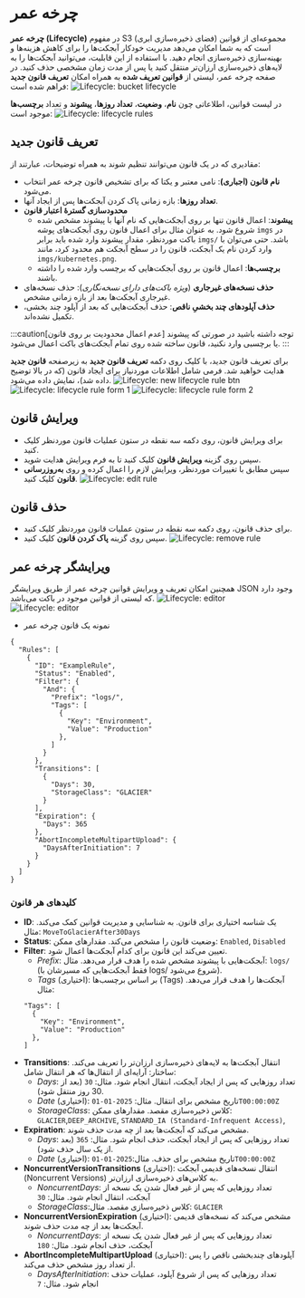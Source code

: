 # چرخه عمر

**چرخه عمر (Lifecycle)** در مفهوم S3 (فضای ذخیره‌سازی ابری) مجموعه‌ای از قوانین است که به شما امکان می‌دهد مدیریت خودکار آبجکت‌ها را برای کاهش هزینه‌ها و بهینه‌سازی ذخیره‌سازی انجام دهید. با استفاده از این قابلیت، می‌توانید آبجکت‌ها را به لایه‌های ذخیره‌سازی ارزان‌تر منتقل کنید یا پس از مدت زمان مشخصی حذف کنید.
در صفحه چرخه عمر، لیستی از **قوانین تعریف شده** به همراه امکان **تعریف قانون جدید** فراهم شده است:
![Lifecycle: bucket lifecycle](../img/bucket-lifecycle.png)

در لیست قوانین، اطلاعاتی چون **نام**، **وضعیت**، **تعداد روزها**، **پیشوند** و تعداد **برچسب‌ها** موجود است:
![Lifecycle: lifecycle rules](../img/lifecycle-rules.png)

## تعریف قانون جدید

مقادیری که در یک قانون می‌توانند تنظیم شوند به همراه توضیحات، عبارتند از:

- **نام قانون (اجباری)**: نامی معتبر و یکتا که برای تشخیص قانون چرخه عمر انتخاب می‌شود.
- **تعداد روزها**: بازه زمانی پاک کردن آبجکت‌ها پس از ایجاد آنها.
- **محدودسازی گسترهٔ اعتبار قانون**
  - **پیشوند**: اعمال قانون تنها بر روی آبجکت‌هایی که نام آنها با پیشوند مشخص شده شروع شود. به عنوان مثال برای اعمال قانون روی آبجکت‌های پوشه `imgs` در باکت موردنظر، مقدار پیشوند وارد شده باید برابر `imgs/` باشد. حتی می‌توان با وارد کردن نام یک آبجکت، قانون را در سطح آبجکت هم محدود کرد، مانند `imgs/kubernetes.png`.
  - **برچسب‌ها**: اعمال قانون بر روی آبجکت‌هایی که برچسب وارد شده را داشته باشند.
- **حذف نسخه‌های غیرجاری** (_ویژه باکت‌های دارای نسخه‌نگاری_): حذف نسخه‌های غیرجاری آبجکت‌ها بعد از بازه زمانی مشخص.
- **حذف آپلودهای چند بخشیِ ناقص**: حذف آبجکت‌هایی که بعد از آپلود چند بخشی، تکمیل نشده‌اند.

:::caution[عدم اعمال محدودیت بر روی قانون]
توجه داشته باشید در صورتی که پیشوند یا برچسبی وارد نکنید، قانون ساخته شده روی تمام آبجکت‌های باکت اعمال می‌شود.
:::

برای تعریف قانون جدید، با کلیک روی دکمه **تعریف قانون جدید** به زیرصفحه **قانون جدید** هدایت خواهید شد. فرمی شامل اطلاعات موردنیاز برای ایجاد قانون (که در بالا توضیح داده شد)، نمایش داده می‌شود.
![Lifecycle: new lifecycle rule btn](../img/new-lifecycle-rule-btn.png)
![Lifecycle: lifecycle rule form 1](../img/lifecycle-rule-form.png)
![Lifecycle: lifecycle rule form 2](../img/lifecycle-rule-form2.png)

## ویرایش قانون

- برای ویرایش قانون، روی دکمه سه نقطه در ستون عملیات قانون موردنظر کلیک کنید.
- سپس روی گزینه **ویرایش قانون** کلیک کنید تا به فرم ویرایش هدایت شوید.
- سپس مطابق با تغییرات موردنظر، ویرایش لازم را اعمال کرده و روی **به‌روزرسانی قانون** کلیک کنید.
  ![Lifecycle: edit rule](../img/edit-rule.png)

## حذف قانون

- برای حذف قانون، روی دکمه سه نقطه در ستون عملیات قانون موردنظر کلیک کنید.
- سپس روی گزینه **پاک کردن قانون** کلیک کنید.
  ![Lifecycle: remove rule](../img/remove-rule.png)

## ویرایشگر چرخه عمر

همچنین امکان تعریف و ویرایش قوانین چرخه عمر از طریق ویرایشگر JSON وجود دارد که لیستی از قوانین موجود در باکت می‌باشد.
![Lifecycle: editor](../img/lifecycle-rules-editor.png)
![Lifecycle: editor](../img/lifecycle-editor.png)

- نمونه یک قانون چرخه عمر

```
{
  "Rules": [
    {
      "ID": "ExampleRule",
      "Status": "Enabled",
      "Filter": {
        "And": {
          "Prefix": "logs/",
          "Tags": [
            {
              "Key": "Environment",
              "Value": "Production"
            },
          ]
        }
      },
      "Transitions": [
        {
          "Days": 30,
          "StorageClass": "GLACIER"
        }
      ],
      "Expiration": {
        "Days": 365
      },
      "AbortIncompleteMultipartUpload": {
        "DaysAfterInitiation": 7
      }
    }
  ]
}
```

### کلیدهای هر قانون

- **ID**: یک شناسه اختیاری برای قانون. به شناسایی و مدیریت قوانین کمک می‌کند. مثال: `MoveToGlacierAfter30Days`
- **Status**: وضعیت قانون را مشخص می‌کند. مقدارهای ممکن: `Enabled`, `Disabled`
- **Filter**: تعیین می‌کند این قانون برای کدام آبجکت‌ها اعمال شود.
  - _Prefix_: آبجکت‌هایی با پیشوند مشخص شده را هدف قرار می‌دهد. مثال: `logs/` (فقط آبجکت‌هایی که مسیرشان با logs/ شروع می‌شود).
  - _Tags_ (اختیاری): بر اساس برچسب‌ها (Tags) آبجکت‌ها را هدف قرار می‌دهد. مثال:
  ```
  "Tags": [
    {
      "Key": "Environment",
      "Value": "Production"
    },
  ]
  ```
- **Transitions**: انتقال آبجکت‌ها به لایه‌های ذخیره‌سازی ارزان‌تر را تعریف می‌کند.
  ساختار: آرایه‌ای از انتقال‌ها که هر انتقال شامل:
  - _Days_: تعداد روزهایی که پس از ایجاد آبجکت، انتقال انجام شود. مثال: `30` (بعد از 30 روز منتقل شود).
  - _Date_ (اختیاری): تاریخ مشخص برای انتقال. مثال: `2025-01-01T00:00:00Z`
  - _StorageClass_: کلاس ذخیره‌سازی مقصد. مقدارهای ممکن:
    `GLACIER`,`DEEP_ARCHIVE`, `STANDARD_IA (Standard-Infrequent Access)`,
- **Expiration**: مشخص می‌کند که آبجکت‌ها بعد از چه مدت حذف شوند.
  - _Days_: تعداد روزهایی که پس از ایجاد آبجکت، حذف انجام شود. مثال: `365` (بعد از یک سال حذف شود).
  - _Date_ (اختیاری): تاریخ مشخص برای حذف. مثال:`2025-01-01T00:00:00Z`
- **NoncurrentVersionTransitions** (اختیاری): انتقال نسخه‌های قدیمی آبجکت (Noncurrent Versions) به کلاس‌های ذخیره‌سازی ارزان‌تر.
  - _NoncurrentDays_: تعداد روزهایی که پس از غیر فعال شدن یک نسخه از آبجکت، انتقال انجام شود. مثال: `30`
  - _StorageClass_:کلاس ذخیره‌سازی مقصد. مثال: `GLACIER`
- **NoncurrentVersionExpiration** (اختیاری): مشخص می‌کند که نسخه‌های قدیمی آبجکت‌ها بعد از چه مدت حذف شوند.
  - _NoncurrentDays_: تعداد روزهایی که پس از غیر فعال شدن یک نسخه از آبجکت، حذف انجام شود. مثال: `180`
- **AbortIncompleteMultipartUpload** (اختیاری): آپلودهای چندبخشی ناقص را پس از تعداد روز مشخص حذف می‌کند.
  - _DaysAfterInitiation_: تعداد روزهایی که پس از شروع آپلود، عملیات حذف انجام شود. مثال: `7`
